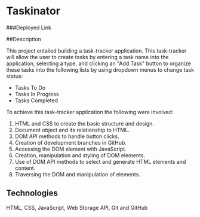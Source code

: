# Taskinator

###Deployed Link

##Description

This project entailed building a task-tracker application. This task-tracker will allow the user to create tasks by entering a task name into the application, selecting a type, and clicking an "Add Task" button to organize these tasks into the following lists by using dropdown menus to change task status:
- Tasks To Do
- Tasks In Progress
- Tasks Completed

To achieve this task-tracker application the following were involved:
1. HTML and CSS to create the basic structure and design.
2. Document object and its relationship to HTML.
3. DOM API methods to handle button clicks.
4. Creation of development branches in GitHub.
5. Accessing the DOM element with JavaScript.
6. Creation, manipulation and styling of DOM elements.
7. Use of DOM API methods to select and generate HTML elements and content. 
8. Traversing the DOM and manipulation of elements.
## Technologies

HTML, CSS, JavaScript, Web Storage API, Git and GitHub
